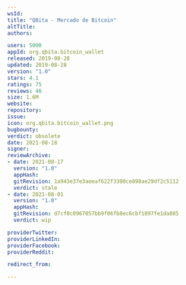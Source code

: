 ```yaml
---
wsId: 
title: "QBita - Mercado de Bitcoin"
altTitle: 
authors:

users: 5000
appId: org.qbita.bitcoin_wallet
released: 2019-08-28
updated: 2019-08-28
version: "1.0"
stars: 4.1
ratings: 75
reviews: 46
size: 1.6M
website: 
repository: 
issue: 
icon: org.qbita.bitcoin_wallet.png
bugbounty: 
verdict: obsolete
date: 2021-08-18
signer: 
reviewArchive:
- date: 2021-08-17
  version: "1.0"
  appHash: 
  gitRevision: 1a943e37e3aeeaf622f3300ce898ae29df2c5112
  verdict: stale
- date: 2021-08-01
  version: "1.0"
  appHash: 
  gitRevision: d7cf0c0967057bb9f06fb8ec6cbf1097fe1da885
  verdict: wip

providerTwitter: 
providerLinkedIn: 
providerFacebook: 
providerReddit: 

redirect_from:

---
```



